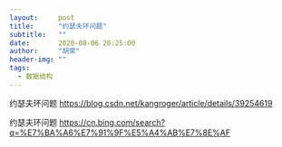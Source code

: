 ```yaml
---
layout:     post
title:      "约瑟夫环问题"
subtitle:   ""
date:       2020-08-06 20:25:00
author:     "胡荣"
header-img: ""
tags:
  - 数据结构
---
```


约瑟夫环问题
https://blog.csdn.net/kangroger/article/details/39254619

约瑟夫环问题
https://cn.bing.com/search?q=%E7%BA%A6%E7%91%9F%E5%A4%AB%E7%8E%AF

